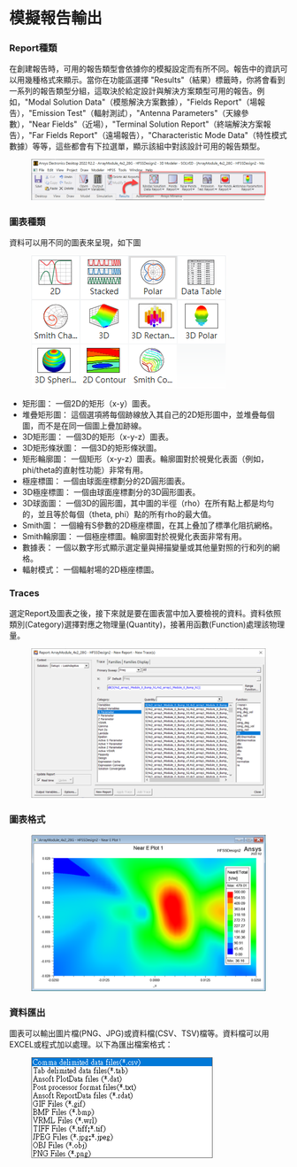 # 模擬報告輸出

### Report種類

在創建報告時，可用的報告類型會依據你的模擬設定而有所不同。報告中的資訊可以用幾種格式來顯示。當你在功能區選擇 "Results"（結果）標籤時，你將會看到一系列的報告類型分組，這取決於給定設計與解決方案類型可用的報告。例如，"Modal Solution Data"（模態解決方案數據），"Fields Report"（場報告），"Emission Test"（輻射測試），"Antenna Parameters"（天線參數），"Near Fields"（近場），"Terminal Solution Report"（終端解決方案報告），"Far Fields Report"（遠場報告），"Characteristic Mode Data"（特性模式數據）等等，這些都會有下拉選單，顯示該組中對該設計可用的報告類型。

<figure><img src="../.gitbook/assets/image (1) (4) (1).png" alt=""><figcaption></figcaption></figure>

### 圖表種類

資料可以用不同的圖表來呈現，如下圖

<figure><img src="../.gitbook/assets/image (3) (3).png" alt=""><figcaption></figcaption></figure>

* 矩形圖： 一個2D的矩形（x-y）圖表。
* 堆疊矩形圖： 這個選項將每個跡線放入其自己的2D矩形圖中，並堆疊每個圖，而不是在同一個圖上疊加跡線。
* 3D矩形圖： 一個3D的矩形（x-y-z）圖表。
* 3D矩形條狀圖： 一個3D的矩形條狀圖。
* 矩形輪廓圖： 一個矩形（x-y-z）圖表。輪廓圖對於視覺化表面（例如，phi/theta的直射性功能）非常有用。
* 極座標圖： 一個由球面座標劃分的2D圓形圖表。
* 3D極座標圖： 一個由球面座標劃分的3D圓形圖表。
* 3D球面圖： 一個3D的圓形圖，其中圖的半徑（rho）在所有點上都是均勻的，並且等於每個（theta, phi）點的所有rho的最大值。
* Smith圖： 一個繪有S參數的2D極座標圖，在其上叠加了標準化阻抗網格。
* Smith輪廓圖： 一個極座標圖。輪廓圖對於視覺化表面非常有用。
* 數據表： 一個以數字形式顯示選定量與掃描變量或其他量對照的行和列的網格。
* 輻射模式： 一個輻射場的2D極座標圖。

### Traces

選定Report及圖表之後，接下來就是要在圖表當中加入要檢視的資料。資料依照類別(Category)選擇對應之物理量(Quantity)，接著用函數(Function)處理該物理量。

<figure><img src="../.gitbook/assets/image (6) (3).png" alt=""><figcaption></figcaption></figure>

### 圖表格式

<figure><img src="../.gitbook/assets/image (20).png" alt=""><figcaption></figcaption></figure>

### 資料匯出

圖表可以輸出圖片檔(PNG、JPG)或資料檔(CSV、TSV)檔等。資料檔可以用EXCEL或程式加以處理。以下為匯出檔案格式：

<figure><img src="../.gitbook/assets/image (2) (3).png" alt=""><figcaption></figcaption></figure>

